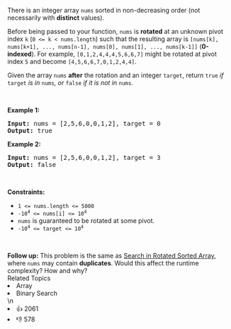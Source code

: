 <p>There is an integer array <code>nums</code> sorted in non-decreasing order (not necessarily with <strong>distinct</strong> values).</p>

<p>Before being passed to your function, <code>nums</code> is <strong>rotated</strong> at an unknown pivot index <code>k</code> (<code>0 &lt;= k &lt; nums.length</code>) such that the resulting array is <code>[nums[k], nums[k+1], ..., nums[n-1], nums[0], nums[1], ..., nums[k-1]]</code> (<strong>0-indexed</strong>). For example, <code>[0,1,2,4,4,4,5,6,6,7]</code> might be rotated at pivot index <code>5</code> and become <code>[4,5,6,6,7,0,1,2,4,4]</code>.</p>

<p>Given the array <code>nums</code> <strong>after</strong> the rotation and an integer <code>target</code>, return <code>true</code><em> if </em><code>target</code><em> is in </em><code>nums</code><em>, or </em><code>false</code><em> if it is not in </em><code>nums</code><em>.</em></p>

<p>&nbsp;</p>
<p><strong>Example 1:</strong></p>
<pre><strong>Input:</strong> nums = [2,5,6,0,0,1,2], target = 0
<strong>Output:</strong> true
</pre><p><strong>Example 2:</strong></p>
<pre><strong>Input:</strong> nums = [2,5,6,0,0,1,2], target = 3
<strong>Output:</strong> false
</pre>
<p>&nbsp;</p>
<p><strong>Constraints:</strong></p>

<ul>
	<li><code>1 &lt;= nums.length &lt;= 5000</code></li>
	<li><code>-10<sup>4</sup> &lt;= nums[i] &lt;= 10<sup>4</sup></code></li>
	<li><code>nums</code> is guaranteed to be rotated at some pivot.</li>
	<li><code>-10<sup>4</sup> &lt;= target &lt;= 10<sup>4</sup></code></li>
</ul>

<p>&nbsp;</p>
<strong>Follow up:</strong> This problem is the same as <a href="/problems/search-in-rotated-sorted-array/description/" target="_blank">Search in Rotated Sorted Array</a>, where <code>nums</code> may contain <strong>duplicates</strong>. Would this affect the runtime complexity? How and why?<div><div>Related Topics</div><div><li>Array</li><li>Binary Search</li></div></div>\n<div><li>👍 2061</li><li>👎 578</li></div>